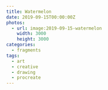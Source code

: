 ```yaml
---
title: Watermelon
date: 2019-09-15T00:00:00Z
photos:
  - url: image:2019-09-15-watermelon
    width: 3000
    height: 3000
categories:
  - fragments
tags:
  - art
  - creative
  - drawing
  - procreate
---
```

